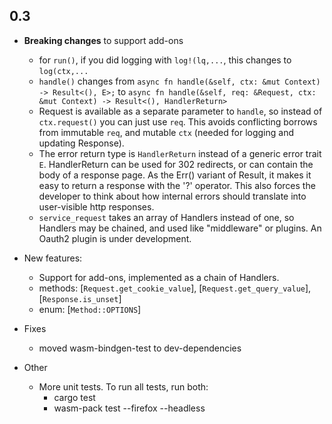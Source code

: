 ## 0.3

- __Breaking changes__ to support add-ons
  - for `run()`, if you did logging with `log!(lq,...`, this changes to
    `log(ctx,...`
  - `handle()` changes from
  ```async fn handle(&self, ctx: &mut Context) -> Result<(), E>;```
  to
  ```async fn handle(&self, req: &Request, ctx: &mut Context) -> Result<(), HandlerReturn>```
  - Request is available as a separate parameter to `handle`, so instead
    of `ctx.request()` you can just use `req`.
    This avoids conflicting borrows from immutable `req`,
    and mutable `ctx` (needed for logging and updating Response).
  - The error return type is `HandlerReturn` instead of a generic
    error trait `E`. HandlerReturn can be used for 302 redirects, or
    can contain the body of a response page. As the Err() variant
    of Result, it makes it easy to return a response with the '?'
    operator. This also forces the developer to think about how internal
    errors should translate into user-visible http responses.
  - `service_request` takes an array of Handlers instead of one,
    so Handlers may be chained, and used like "middleware"
    or plugins. An Oauth2 plugin is under development.

- New features:
  - Support for add-ons, implemented as a chain of Handlers.
  - methods: [`Request.get_cookie_value`], [`Request.get_query_value`],
  [`Response.is_unset`]
  - enum: [`Method::OPTIONS`]

- Fixes
  - moved wasm-bindgen-test to dev-dependencies

- Other
  - More unit tests. To run all tests, run both:
    - cargo test
    - wasm-pack test --firefox --headless

